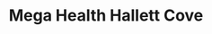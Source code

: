 ---
title: "Mega Health Hallett Cove"
url: /hallett-cove/mega-health-hallett-cove/
shop: Bioladen
---